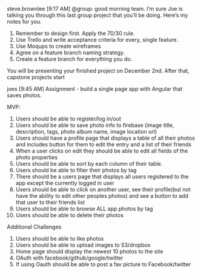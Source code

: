 
steve.brownlee [9:17 AM]
@group: good morning team.  I’m sure Joe is talking you through this last group project that you’ll be doing.  Here’s my notes for you.

1. Remember to design first. Apply the 70/30 rule.
2. Use Trello and write acceptance criteria for every, single feature.
3. Use Moqups to create wireframes
4. Agree on a feature branch naming strategy.
5. Create a feature branch for everything you do.

You will be presenting your finished project on December 2nd.  After that, capstone projects start

joes [9:45 AM]
Assignment - build a single page app with Angular that saves photos.

MVP:

1.  Users should be able to register/log in/out
2.  Users should be able to save photo info to firebase (image title, description, tags, photo album name, image location url)
3. Users should have a profile page that displays a table of all their photos and includes button for them to edit the entry and a list of their friends
4.  When a user clicks on edit they should be able to edit all fields of the photo properties
5. Users should be able to sort by each column of their table.
6. Users should be able to filter their photos by tag
7. There should be a users page that displays all users registered to the app except the currently logged in user
8. Users should be able to click on another user, see their profile(but not have the ability to edit other peoples photos) and see a button to add that user to their friends list
9. Users should be able to browse ALL app photos by tag
10. Users should be able to delete their photos


Additional Challenges

1.  Users should be able to like photos
2.  Users should be able to upload images to S3/dropbox
3.  Home page should display the newest 10 photos to the site
4.  OAuth with facebook/github/google/twitter
5. If using Oauth should be able to post a fav picture to Facebook/twitter
